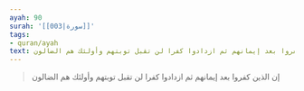 ```yaml
---
ayah: 90
surah: '[[003|سورة]]'
tags:
- quran/ayah
text: إن الذين كفروا بعد إيمانهم ثم ازدادوا كفرا لن تقبل توبتهم وأولئك هم الضالون
---
```

> إن الذين كفروا بعد إيمانهم ثم ازدادوا كفرا لن تقبل توبتهم وأولئك هم الضالون
